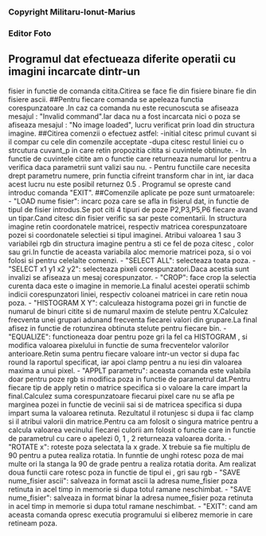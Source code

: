 ### Copyright Militaru-Ionut-Marius 

### Editor Foto

## Programul dat efectueaza diferite operatii cu imagini incarcate dintr-un 
fisier in functie de comanda citita.Citirea se face fie din fisiere binare fie
din fisiere ascii.
##Pentru fiecare comanda  se apeleaza functia corespunzatoare .In caz ca
comanda nu este recunoscuta se afiseaza mesajul : "Invalid command".Iar daca 
nu a fost incarcata nici o poza se afiseaza mesajul : "No image loaded", 
lucru verificat prin load din structura imagine.
##Citirea comenzii o efectuez astfel:
      -initial citesc primul cuvant si il compar cu cele din comenzile acceptate
      -dupa citesc restul liniei cu o strcutura cuvant_p in care retin propozitia
citita si cuvintele obtinute.
    - In functie de cuvintele citite am o functie care returneaza numarul lor 
pentru a verifica daca parametrii sunt valizi sau nu.
    - Pentru functiile care necesita drept parametru numere, prin functia 
cifreint transform char in int, iar daca acest lucru nu este posibil 
returnez 0.5 .
Programul se opreste cand introduc comanda "EXIT".
    ##Comenzile aplicate pe poze sunt urmatoarele:
    - "LOAD nume fisier": incarc poza care se afla in fisierul dat, in functie 
de tipul de fisier introdus.Se pot citi 4 tipuri de poze P2,P3,P5,P6 fiecare
avand un tipar.Cand citesc din fisier verific sa sar peste comentarii.
In structura imagine retin coordonatele matricei, respectiv matricea 
corespunzatoare pozei si coordonatele selectiei si tipul imaginei.
Atribui valoarea 1 sau 3 variabilei rgb din structura imagine pentru a sti 
ce fel de poza citesc , color sau gri.In functie de aceasta variabila aloc 
memorie matricei poza, si o voi folosi si pentru celelalte comenzi.
    - "SELECT ALL": selecteaza toata poza.
    - "SELECT x1 y1 x2 y2": selecteaza pixeli corespunzatori.Daca acestia sunt 
invalizi se afiseaza un mesaj corespunzator.
    - "CROP": face crop la selectia curenta daca este o imagine in memorie.La 
finalul acestei operatii schimb indicii corespunzatori liniei, respectiv
coloanei matricei in care retin noua poza.
    - "HISTOGRAM X Y": calculeaza histograma pozei gri in functie de numarul de 
binuri citite si de numarul maxim de stelute pentru X.Calculez frecventa
unei grupari adunand frecventa fiecarei valori din grupare.La final afisez 
in functie de rotunzirea obtinuta stelute pentru fiecare bin.
    - "EQUALIZE": functioneaza doar pentru poze gri la fel ca HISTOGRAM , si 
modifica valoarea pixelului in functie de suma frecventelor valorilor
anterioare.Retin suma pentru fiecare valoare intr-un vector si dupa fac round 
la raportul specificat, iar apoi clamp pentru a nu iesi din valoarea maxima
a unui pixel.
    - "APPLT parametru": aceasta comanda este valabila doar pentru poze rgb si 
modifica poza in functie de parametrul dat.Pentru fiecare tip de apply retin 
o matrice specifica si o valoare la care impart la final.Calculez suma 
corespunzatoare fiecarui pixel care nu se afla pe marginea pozei in functie
de vecinii sai si de matricea specifica si dupa impart suma la valoarea
retinuta. Rezultatul il rotunjesc si dupa ii fac clamp si il atribui 
valorii din matrice.Pentru ca am folosit o singura matrice pentru a calcula 
valoarea vecinului fiecarei culorii am folosit o functie care in functie de 
parametrul cu care o apelezi 0, 1 , 2 returneaza valoarea dorita.
    - "ROTATE x": roteste poza selectata la x grade. X trebuie sa fie multiplu de 
90 pentru a putea realiza rotatia. In funntie de unghi rotesc poza de mai 
multe ori la stanga la 90 de grade pentru a realiza rotatia dorita.
Am realizat doua functii care rotesc poza in functie de tipul ei , gri sau rgb 
    - "SAVE nume_fisier ascii": salveaza in format ascii la adresa nume_fisier poza
retinuta in acel timp in memorie si dupa totul ramane neschimbat.
    - "SAVE nume_fisier": salveaza in format binar la adresa numee_fisier poza 
retinuta in acel timp in memorie si dupa totul ramane neschimbat.
    -  "EXIT": cand am aceasta comanda opresc executia programului si eliberez
memorie in care retineam poza.
